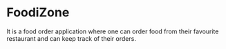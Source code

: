 # FoodiZone
 It is a food order application where one can order food from their favourite restaurant and can keep track of their orders.
 
